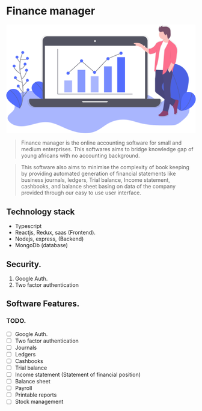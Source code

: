 # Finance manager

![Finace manager](asset/finance.svg)

> Finance manager is the online accounting software for small and medium enterprises. This softwares aims to bridge knowledge gap of young africans with no accounting background.

> This software also aims to minimise the complexity of book keeping by providing automated generation of financial statements like business journals, ledgers, Trial balance, Income statement, cashbooks, and balance sheet basing on data of the company provided through our easy to use user interface.

## Technology stack

- Typescript
- Reactjs, Redux, saas (Frontend).
- Nodejs, express, (Backend)
- MongoDb (database)

## Security.

1. Google Auth.
2. Two factor authentication

## Software Features.

### TODO.

- [ ] Google Auth.
- [ ] Two factor authentication
- [ ] Journals
- [ ] Ledgers
- [ ] Cashbooks
- [ ] Trial balance
- [ ] Income statement (Statement of financial position)
- [ ] Balance sheet
- [ ] Payroll
- [ ] Printable reports
- [ ] Stock management
